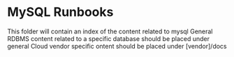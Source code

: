 # MySQL Runbooks

This folder will contain an index of the content related to mysql
General RDBMS content related to a specific database should be placed under general
Cloud vendor specific ontent should be placed under [vendor]/docs
